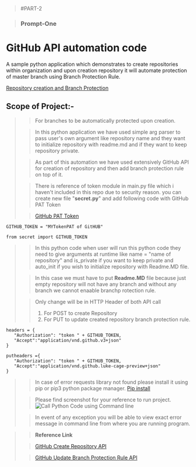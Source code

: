 >#PART-2

>### Prompt-One

# GitHub API automation code

A sample python application which demonstrates to create repositories within organization and upon 
creation repository it will automate protection of master branch using Branch Protection Rule.

[Repository creation and Branch Protection](https://github.com/niravhjoshi/GitHubHookWebApp)

## Scope of Project:-

>>For branches to be automatically protected upon creation.
> 
> >In this python application we have used simple arg parser to pass user's own argument like repository name and 
> they want to initialize repository with readme.md  and if they want to keep repository private.
> 
>>As part of this automation we have used extensively GitHub API for creation of 
> repository and then add branch protection rule on top of it.
> 
> >There is reference of token module in main.py file which i haven't included in this repo due to security reason.
> you can create new file "__secret.py__"  and add following code with GitHub PAT Token
> 
> >[GitHub PAT Token](https://docs.github.com/en/github/authenticating-to-github/creating-a-personal-access-token)
```
GITHUB_TOKEN = "MYTokenPAT of GitHUB"
```

```
from secret import GITHUB_TOKEN
```

>> In this python code when user will run this python code they need to give arguments at 
> runtime like name = "name of repository" and is_private if you want to keep private and auto_init if you wish 
> to initialize repository with Readme.MD file.
> 
> > In this case we must have to put __Readme.MD__ file because just empty repository will not have any branch and without 
> any branch we cannot enaable branchp rotection rule.
> 
> > Only change will be in HTTP Header of both API call 
>> 1. For POST to create Repository
> >2. For PUT to update created repository branch protection rule.
> 
 ```
headers = {
    "Authorization": "token " + GITHUB_TOKEN,
    "Accept":"application/vnd.github.v3+json"
}

putheaders ={
    "Authorization": "token " + GITHUB_TOKEN,
    "Accept":"application/vnd.github.luke-cage-preview+json"
}

```
> 
> 
> > In case of error requests library not found please install it using pip or pip3 python package manager.
> [Pip install](https://pypi.org/project/requests/)
> 
> > Please find screenshot for your reference to run project.
> ![Call Python Code using Command line](http://ultroniot.com/img/AutomationAPI.jpg)
> 
> 
> > In event of any exception you will be able to  view exact error message in command line from where you are running
> program.
 
>> __Reference Link__
>
> >[GitHub Create Repository API](https://docs.github.com/en/rest/reference/repos#create-an-organization-repository)
> 
> >[GitHub Update Branch Protection Rule API](https://docs.github.com/en/rest/reference/repos#update-branch-protection)